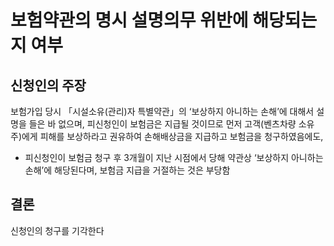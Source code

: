 # 보험약관의 명시 설명의무 위반에 해당되는지 여부

## 신청인의 주장

보험가입 당시 「시설소유(관리)자 특별약관」의 ‘보상하지 아니하는 손해’에 대해서 설명을 들은 바 없으며, 피신청인이 보험금은 지급될 것이므로 먼저 고객(벤츠차량 소유주)에게 피해를 보상하라고 권유하여 손해배상금을 지급하고 보험금을 청구하였음에도, 

* 피신청인이 보험금 청구 후 3개월이 지난 시점에서 당해 약관상 ‘보상하지 아니하는 손해’에 해당된다며, 보험금 지급을 거절하는 것은 부당함

## 결론

신청인의 청구를 기각한다